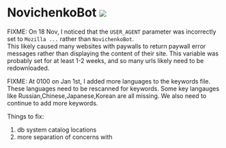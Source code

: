 # NovichenkoBot ![](https://travis-ci.org/mikeizbicki/NovichenkoBot.png?branch=master)


FIXME: 
On 18 Nov, I noticed that the `USER_AGENT` parameter was incorrectly set to `Mozilla ...` rather than `NovichenkoBot`.  
This likely caused many websites with paywalls to return paywall error messages rather than displaying the content of their site.
This variable was probably set for at least 1-2 weeks, and so many urls likely need to be redownloaded.

FIXME:
At 0100 on Jan 1st, I added more languages to the keywords file.  These languages need to be rescanned for keywords.  Some key langauges like Russian,Chinese,Japanese,Korean are all missing.  We also need to continue to add more keywords.

Things to fix:
1. db system catalog locations
1. more separation of concerns with 
